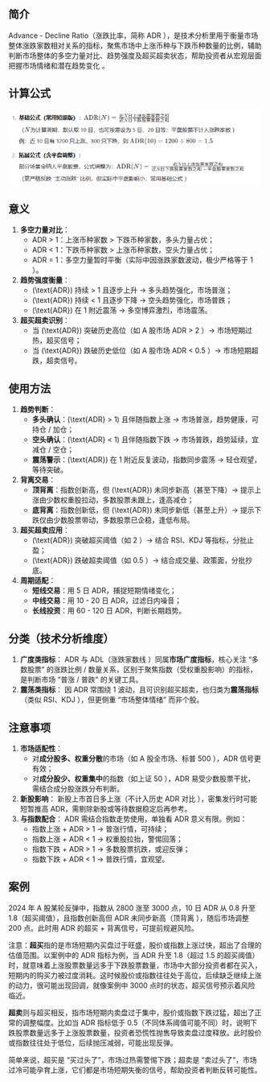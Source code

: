 ## 简介

Advance - Decline Ratio（涨跌比率，简称 ADR ），是技术分析里用于衡量市场整体涨跌家数相对关系的指标，聚焦市场中上涨币种与下跌币种数量的比例，辅助判断市场整体的多空力量对比、趋势强度及超买超卖状态，帮助投资者从宏观层面把握市场情绪和潜在趋势变化 。

## 计算公式

![image-20250723140128170](.\photo\image-20250723140128170.png)

## 意义

1. **多空力量对比**：
   - ADR > 1：上涨币种家数 > 下跌币种家数，多头力量占优；
   - ADR < 1：下跌币种家数 > 上涨币种家数，空头力量占优；
   - ADR = 1：多空力量暂时平衡（实际中因涨跌家数波动，极少严格等于 1 ）。
2. **趋势强度衡量**：
   - \(\text{ADR}\) 持续 > 1 且逐步上升 → 多头趋势强化，市场普涨；
   - \(\text{ADR}\) 持续 < 1 且逐步下降 → 空头趋势强化，市场普跌；
   - \(\text{ADR}\) 在 1 附近震荡 → 多空博弈激烈，市场震荡。
3. **超买超卖识别**：
   - 当 \(\text{ADR}\) 突破历史高位（如 A 股市场 ADR > 2 ）→ 市场短期过热，超买信号；
   - 当 \(\text{ADR}\) 跌破历史低位（如 A 股市场 ADR < 0.5 ）→ 市场短期超跌，超卖信号。

## 使用方法

1. **趋势判断**：
   - **多头确认**：\(\text{ADR} > 1\) 且伴随指数上涨 → 市场普涨，趋势健康，可持仓 / 加仓；
   - **空头确认**：\(\text{ADR} < 1\) 且伴随指数下跌 → 市场普跌，趋势延续，宜减仓 / 空仓；
   - **震荡警示**：\(\text{ADR}\) 在 1 附近反复波动，指数同步震荡 → 轻仓观望，等待突破。
2. **背离交易**：
   - **顶背离**：指数创新高，但 \(\text{ADR}\) 未同步新高（甚至下降）→ 提示上涨由少数权重股拉动，多数股票未跟上，逢高减仓；
   - **底背离**：指数创新低，但 \(\text{ADR}\) 未同步新低（甚至上升）→ 提示下跌仅由少数股票带动，多数股票已企稳，逢低布局。
3. **超买超卖应用**：
   - \(\text{ADR}\) 突破超买阈值（如 2 ）→ 结合 RSI、KDJ 等指标，分批止盈；
   - \(\text{ADR}\) 跌破超卖阈值（如 0.5 ）→ 结合成交量、政策面，分批抄底。
4. **周期适配**：
   - **短线交易**：用 5 日 ADR，捕捉短期情绪变化；
   - **中线交易**：用 10 - 20 日 ADR，过滤日内噪音；
   - **长线投资**：用 60 - 120 日 ADR，判断长期趋势。

## 分类（技术分析维度）

1. **广度类指标**：
   ADR 与 ADL（涨跌家数线 ）同属**市场广度指标**，核心关注 “多数股票” 的涨跌比例 / 数量关系，区别于聚焦指数（受权重股影响）的指标，是判断市场 “普涨 / 普跌” 的关键工具。
2. **震荡类指标**：
   因 ADR 常围绕 1 波动，且可识别超买超卖，也归类为**震荡指标**（类似 RSI、KDJ ），但更侧重 “市场整体情绪” 而非个股。

## 注意事项

1. **市场适配性**：
   - 对**成分股多、权重分散**的市场（如 A 股全市场、标普 500 ），ADR 信号更有效；
   - 对**成分股少、权重集中**的指数（如上证 50 ），ADR 易受少数股票干扰，需结合成分股涨跌分布判断。
2. **新股影响**：
   新股上市首日多上涨（不计入历史 ADR 对比 ），密集发行时可能短暂推高 ADR，需剔除新股或等待数据稳定后再参考。
3. **与指数配合**：
   ADR 需结合指数走势使用，单独看 ADR 意义有限。例如：
   - 指数上涨 + ADR > 1 → 普涨行情，可持续；
   - 指数上涨 + ADR < 1 → 权重股拉抬，警惕回落；
   - 指数下跌 + ADR > 1 → 多数股票抗跌，或迎反弹；
   - 指数下跌 + ADR < 1 → 普跌行情，宜观望。

## 案例

2024 年 A 股某轮反弹中，指数从 2800 涨至 3000 点，10 日 ADR 从 0.8 升至 1.8（超买阈值），且指数创新高但 ADR 未同步新高（顶背离 ），随后市场调整 200 点。此时用 ADR 的超买 + 背离信号，可提前规避风险。



注意：**超买**指的是市场短期内买盘过于旺盛，股价或指数上涨过快，超出了合理的估值范围。以案例中的 ADR 指标为例，当 ADR 升至 1.8（超过 1.5 的超买阈值）时，就意味着上涨股票数量远多于下跌股票数量，市场中大部分投资者都在买入，短期内的购买力被过度消耗。这时候股价或指数往往处于高位，后续缺乏继续上涨的动力，很可能出现回调，就像案例中 3000 点时的状态，超买信号预示着风险临近。

**超卖**则与超买相反，指市场短期内卖盘过于集中，股价或指数下跌过猛，超出了正常的调整幅度。比如当 ADR 指标低于 0.5（不同体系阈值可能不同）时，说明下跌股票数量远多于上涨股票数量，投资者恐慌性抛售导致卖盘过度释放。此时股价或指数往往处于低位，后续抛压减弱，可能出现反弹。

简单来说，超买是 “买过头了”，市场过热需警惕下跌；超卖是 “卖过头了”，市场过冷可能孕育上涨，它们都是市场短期失衡的信号，帮助投资者判断反转可能性。